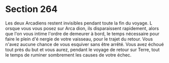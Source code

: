 # Section 264

Les deux Arcadiens restent invisibles pendant toute la fin du
voyage. L orsque vous vous posez sur Arca dion, ils disparaissent
rapidement, alors que l'on vous intime l'ordre de demeurer à
bord, le temps nécessaire pour faire le plein d'é nergie de votre
vaisseau, pour le trajet du retour. Vous n'avez aucune chance de
vous esquiver sans être arrêté. Vous avez échoué tout près du but
et vous aurez, pendant le voyage de retour sur Terre, tout le
temps de ruminer sombrement les causes de votre  échec.